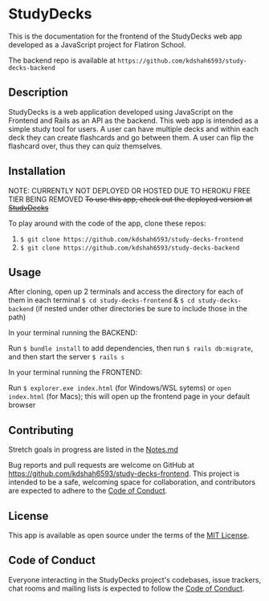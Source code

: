 # StudyDecks

This is the documentation for the frontend of the StudyDecks web app developed as a JavaScript project for Flatiron School.

The backend repo is available at `https://github.com/kdshah6593/study-decks-backend`

## Description

StudyDecks is a web application developed using JavaScript on the Frontend and Rails as an API as the backend. This web app is intended as a simple study tool for users. A user can have multiple decks and within each deck they can create flashcards and go between them. A user can flip the flashcard over, thus they can quiz themselves.

## Installation

NOTE: CURRENTLY NOT DEPLOYED OR HOSTED DUE TO HEROKU FREE TIER BEING REMOVED
~~To use this app, check out the deployed version at [StudyDecks](https://study-decks.herokuapp.com/)~~

To play around with the code of the app, clone these repos:

1. `$ git clone https://github.com/kdshah6593/study-decks-frontend`
2. `$ git clone https://github.com/kdshah6593/study-decks-backend`

## Usage

After cloning, open up 2 terminals and access the directory for each of them in each terminal `$ cd study-decks-frontend` & `$ cd study-decks-backend` (if nested under other directories be sure to include those in the path)

In your terminal running the BACKEND:

Run `$ bundle install` to add dependencies, then run `$ rails db:migrate`, and then start the server `$ rails s`

In your terminal running the FRONTEND:

Run `$ explorer.exe index.html` (for Windows/WSL sytems) or `open index.html` (for Macs); this will open up the frontend page in your default browser

## Contributing

Stretch goals in progress are listed in the [Notes.md](https://github.com/kdshah6593/study-decks-frontend/blob/master/Notes.md)

Bug reports and pull requests are welcome on GitHub at https://github.com/kdshah6593/study-decks-frontend. This project is intended to be a safe, welcoming space for collaboration, and contributors are expected to adhere to the [Code of Conduct](https://github.com/kdshah6593/study-decks-frontend/blob/master/CODE_OF_CONDUCT.md).

## License

This app is available as open source under the terms of the [MIT License](https://opensource.org/licenses/MIT).

## Code of Conduct

Everyone interacting in the StudyDecks project's codebases, issue trackers, chat rooms and mailing lists is expected to follow the [Code of Conduct](https://github.com/kdshah6593/study-decks-frontend/blob/main/CODE_OF_CONDUCT.md).
